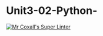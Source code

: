 # Unit3-02-Python- 
[![Mr Coxall's Super Linter](https://github.com/ICS3U-C-Programming-HiabGm/Unit3-02-Python/workflows/Mr%20Coxall's%20Super%20Linter/badge.svg)](https://github.com/ICS3U-C-Programming-HiabGm/Unit3-02-Python/actions/)
